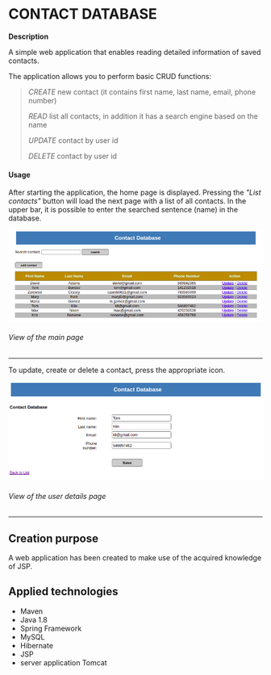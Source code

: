  CONTACT DATABASE
===========

**Description**

A simple web application that enables reading detailed information of saved contacts.

The application allows you to perform basic CRUD functions:
>*CREATE* new contact (it contains first name, last name, email, phone number)
>
>*READ* list all contacts, in addition it has a search engine based on the name
>
>*UPDATE* contact by user id
>
>*DELETE* contact by user id

#### Usage
After starting the application, the home page is displayed.
Pressing the *"List contacts"* button will load the next page with a list of all contacts.
In the upper bar, it is possible to enter the searched sentence (name) in the database.

![Screenshot of main_view](https://raw.githubusercontent.com/CezaryZal/ContactDatabase/master/web/screenshots/main_view.png)
###### View of the main page

___

To update, create or delete a contact, press the appropriate icon.

![Screenshot of main_view](https://raw.githubusercontent.com/CezaryZal/ContactDatabase/master/web/screenshots/user_view.png)
###### View of the user details page
___


## Creation purpose

A web application has been created to make use of the acquired knowledge of JSP.

## Applied technologies
- Maven
- Java 1.8
- Spring Framework
- MySQL
- Hibernate
- JSP
- server application Tomcat

